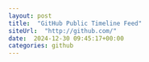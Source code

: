 ```yaml
---
layout: post
title:  "GitHub Public Timeline Feed"
siteUrl:  "http://github.com/"
date:  2024-12-30 09:45:17+00:00
categories: github
---
```

